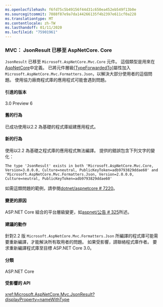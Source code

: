 ```yaml
---
ms.openlocfilehash: f6fd75c5b49156f44d31c650ea452eb549f13b0e
ms.sourcegitcommit: 7088f87e9a7da144266135f4b2397e611cf0a228
ms.translationtype: MT
ms.contentlocale: zh-TW
ms.lasthandoff: 01/11/2020
ms.locfileid: "75901961"
---
```

### <a name="mvc-jsonresult-moved-to-microsoftaspnetcoremvccore"></a>MVC： JsonResult 已移至 AspNetCore. Core

`JsonResult` 已移至 `Microsoft.AspNetCore.Mvc.Core` 元件。 這個類型是用來在[AspNetCore](https://www.nuget.org/packages/Microsoft.AspNetCore.Mvc.Formatters.Json)中定義。 已將元件層級[[TypeForwardedTo]](xref:System.Runtime.CompilerServices.TypeForwardedToAttribute)屬性加入 `Microsoft.AspNetCore.Mvc.Formatters.Json`，以解決大部分使用者的這個問題。 使用協力廠商程式庫的應用程式可能會遇到問題。

#### <a name="version-introduced"></a>引進的版本

3.0 Preview 6

#### <a name="old-behavior"></a>舊的行為

已成功使用以2.2 為基礎的程式庫組建應用程式。

#### <a name="new-behavior"></a>新的行為

使用以2.2 為基礎之程式庫的應用程式無法編譯。 提供的錯誤包含下列文字的變化：

```
The type 'JsonResult' exists in both 'Microsoft.AspNetCore.Mvc.Core, Version=3.0.0.0, Culture=neutral, PublicKeyToken=adb9793829ddae60' and 'Microsoft.AspNetCore.Mvc.Formatters.Json, Version=2.0.0.0, Culture=neutral, PublicKeyToken=adb9793829ddae60'
```

如需這類問題的範例，請參閱[dotnet/aspnetcore # 7220](https://github.com/dotnet/aspnetcore/issues/7220)。

#### <a name="reason-for-change"></a>變更的原因

ASP.NET Core 組合的平台層級變更，如[aspnet/公告 # 325](https://github.com/aspnet/Announcements/issues/325)所述。

#### <a name="recommended-action"></a>建議的動作

針對2.2 版 `Microsoft.AspNetCore.Mvc.Formatters.Json` 所編譯的程式庫可能需要重新編譯，才能解決所有取用者的問題。 如果受影響，請聯絡程式庫作者。 要求重新編譯程式庫至目標 ASP.NET Core 3.0。

#### <a name="category"></a>分類

ASP.NET Core

#### <a name="affected-apis"></a>受影響的 API

<xref:Microsoft.AspNetCore.Mvc.JsonResult?displayProperty=nameWithType>

<!-- 

### Affected APIs

`T:Microsoft.AspNetCore.Mvc.JsonResult`

-->
